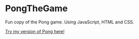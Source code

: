 # PongTheGame
Fun copy of the Pong game. Using JavaScript, HTML and CSS.

[Try my version of Pong here!](https://thimbleprojects.org/maelleth/450961/)
